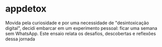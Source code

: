# appdetox
Movida pela curiosidade e por uma necessidade de "desintoxicação digital", decidi embarcar em um experimento pessoal: ficar uma semana sem WhatsApp. Este ensaio relata os desafios, descobertas e reflexões dessa jornada
